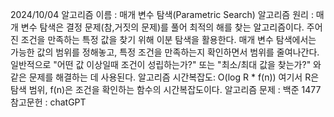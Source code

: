 2024/10/04
알고리즘 이름 : 매개 변수 탐색(Parametric Search)
알고리즘 원리 : 매개 변수 탐색은 결정 문제(참,거짓의 문제)를 풀어 최적의 해를 찾는 알고리즘이다. 주어진 조건을 만족하는 특정 값을 찾기 위해 이분 탐색을 활용한다. 매개 변수 탐색에서는 가능한 값의 범위를 정해놓고, 특정 조건을 만족하는지 확인하면서 범위를 줄여나간다. 일반적으로 "어떤 값 이상일때 조건이 성립하는가?" 또는 "최소/최대 값을 찾는가?" 와 같은 문제를 해결하는 데 사용된다.
알고리즘 시간복잡도: O(log R * f(n))
여기서 R은 탐색 범위, f(n)은 조건을 확인하는 함수의 시간복잡도이다.
알고리즘 문제 : 백준 1477
참고문헌 : chatGPT